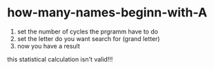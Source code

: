 # how-many-names-beginn-with-A

1. set the number of cycles the prgramm have to do
2. set the letter do you want search for (grand letter)
3. now you have a result

this statistical calculation isn't valid!!!
